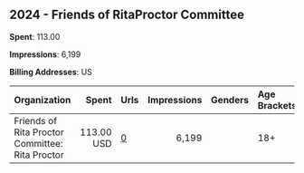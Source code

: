 ## 2024 - Friends of RitaProctor Committee 
**Spent**: 113.00

**Impressions**: 6,199

**Billing Addresses**: US

|Organization|Spent|Urls|Impressions|Genders|Age Brackets|Country Codes|
|:---|---:|:---|---:|:---|:---|:---|
|Friends of Rita Proctor Committee: Rita Proctor|113.00 USD|[0](https://www.snap.com/political-ads/asset/ff0f6459e4eb3cb1316386f23afe3f4ce4cd039332980a0493e8d3a524e6568b?mediaType=mp4)|6,199||18+|united states|
